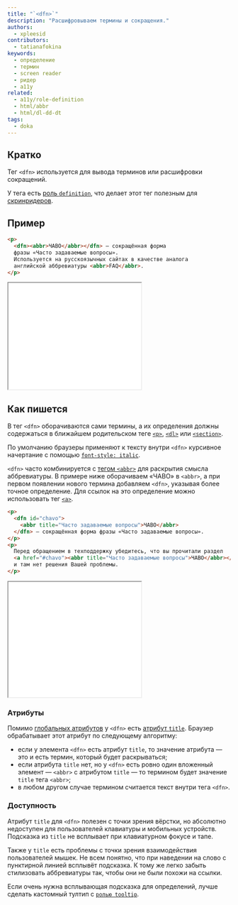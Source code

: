 ```yaml
---
title: "`<dfn>`"
description: "Расшифровываем термины и сокращения."
authors:
  - xpleesid
contributors:
  - tatianafokina
keywords:
  - определение
  - термин
  - screen reader
  - ридер
  - a11y
related:
  - a11y/role-definition
  - html/abbr
  - html/dl-dd-dt
tags:
  - doka
---
```


## Кратко

Тег `<dfn>` используется для вывода терминов или расшифровки сокращений.

У тега есть [роль `definition`](/a11y/role-definition/), что делает этот тег полезным для [скринридеров](/a11y/screenreaders/).

## Пример

```html
<p>
  <dfn><abbr>ЧАВО</abbr></dfn> — сокращённая форма
  фразы «Часто задаваемые вопросы».
  Используется на русскоязычных сайтах в качестве аналога
  английской аббревиатуры <abbr>FAQ</abbr>.
</p>
```

<iframe title="Базовый пример" src="demos/basic/" height="240"></iframe>

## Как пишется

В тег `<dfn>` оборачиваются сами термины, а их определения должны содержаться в ближайшем родительском теге [`<p>`](/html/p/), [`<dl>`](/html/dl-dd-dt/) или [`<section>`](/html/section/).

По умолчанию браузеры применяют к тексту внутри `<dfn>` курсивное начертание с помощью [`font-style: italic`](/css/font-style/).

`<dfn>` часто комбинируется с [тегом `<abbr>`](/html/abbr/) для раскрытия смысла аббревиатуры. В примере ниже оборачиваем «ЧАВО» в `<abbr>`, а при первом появлении нового термина добавляем `<dfn>`, указывая более точное определение. Для ссылок на это определение можно использовать тег [`<a>`](/html/a/).

```html
<p>
  <dfn id="chavo">
    <abbr title="Часто задаваемые вопросы">ЧАВО</abbr>
  </dfn> — сокращённая форма фразы «Часто задаваемые вопросы».
</p>
<p>
  Перед обращением в техподдержку убедитесь, что вы прочитали раздел
  <a href="#chavo"><abbr title="Часто задаваемые вопросы">ЧАВО</abbr></a>
  и там нет решения Вашей проблемы.
</p>
```

<iframe title="Пример со ссылкой" src="demos/link/" height="260"></iframe>

### Атрибуты

Помимо [глобальных атрибутов](/html/global-attrs/) у `<dfn>` есть [атрибут `title`](/html/global-attrs/#title). Браузер обрабатывает этот атрибут по следующему алгоритму:

- если у элемента `<dfn>` есть атрибут `title`, то значение атрибута — это и есть термин, который будет раскрываться;
- если атрибута `title` нет, но у `<dfn>` есть ровно один вложенный элемент — `<abbr>` с атрибутом `title` — то термином будет значение `title` тега `<abbr>`;
- в любом другом случае термином считается текст внутри тега `<dfn>`.

### Доступность

Атрибут `title` для `<dfn>` полезен с точки зрения вёрстки, но абсолютно недоступен для пользователей клавиатуры и мобильных устройств. Подсказка из `title` не всплывает при клавиатурном фокусе и тапе.

Также у `title` есть проблемы с точки зрения взаимодействия пользователей мышек. Не всем понятно, что при наведении на слово с пунктирной линией всплывёт подсказка. К тому же легко забыть стилизовать аббревиатуры так, чтобы они не были похожи на ссылки.

Если очень нужна всплывающая подсказка для определений, лучше сделать кастомный тултип с [`ролью tooltip`](/a11y/role-tooltip/).
